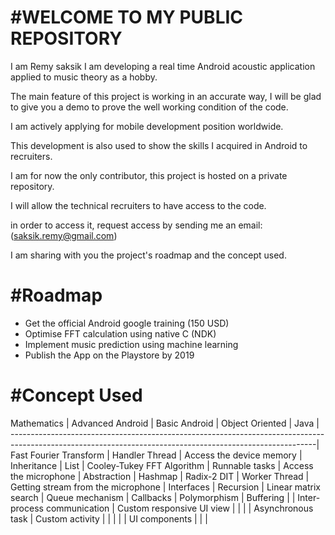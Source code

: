 
#WELCOME TO MY PUBLIC REPOSITORY
================================

I am Remy saksik I am developing a real time Android acoustic application applied to music theory as a hobby.

The main feature of this project is working in an accurate way, I will be glad to give you a demo to prove the well working condition of the code.

I am actively applying for mobile development position worldwide.

This development is also used to show the skills I acquired in Android to recruiters. 

I am for now the only contributor, this project is hosted on a private repository.

I will allow the technical recruiters to have access to the code.

in order to access it, request access by sending me an email: (saksik.remy@gmail.com)

I am sharing with you the project's roadmap and the concept used.


#Roadmap
========
* Get the official Android google training (150 USD) 
* Optimise FFT calculation using native C (NDK)
* Implement music prediction using machine learning
* Publish the App on the Playstore by 2019


#Concept Used
=============

Mathematics                    |      Advanced Android            |           Basic Android                  |    Object Oriented      |   Java           |
----------------------------------------------------------------------------------------------------------------------------------------------------------|
Fast Fourier Transform         |      Handler Thread              |     Access the device memory             |     Inheritance         |    List          |
Cooley-Tukey FFT Algorithm     |      Runnable tasks              |     Access the microphone                |     Abstraction         |    Hashmap       |
Radix-2 DIT                    |      Worker Thread               |     Getting stream from the microphone   |     Interfaces          |    Recursion     |
Linear matrix search           |      Queue mechanism             |     Callbacks                            |     Polymorphism        |    Buffering     |
			       |     Inter-process communication  |     Custom responsive UI view            |                         |                  |
			       |     Asynchronous task	          |     Custom activity                      |                         |                  |
                               |                                  |     UI components                        |                         |                  |





